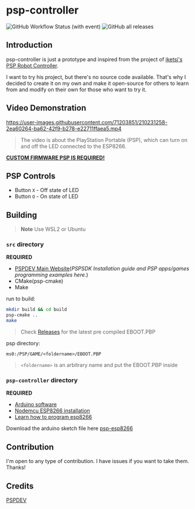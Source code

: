 # psp-controller

![GitHub Workflow Status (with event)](https://img.shields.io/github/actions/workflow/status/diamant3/psp-controller/build.yml)
![GitHub all releases](https://img.shields.io/github/downloads/diamant3/psp-controller/total)

## Introduction

psp-controller is just a prototype and inspired from the project of [iketsj's PSP Robot Controller](https://www.youtube.com/watch?v=do1674d6Rbo). 

I want to try his project, but there's no source code available. That's why I decided to create it on my own and make it open-source for others to learn from and modify on their own for those who want to try it.

## Video Demonstration

https://user-images.githubusercontent.com/71203851/210231258-2ea60264-ba62-42f9-b278-e22711ffaea5.mp4

> The video is about the PlayStation Portable (PSP), which can turn on and off the LED connected to the ESP8266.

[**CUSTOM FIRMWARE PSP IS REQUIRED!**](https://revive.today/psp/cfw/)

## PSP Controls

- Button ``X`` - Off state of LED
- Button ``O`` - On state of LED

## Building

> **Note**
> Use WSL2 or Ubuntu

### `src` directory

**REQUIRED**

- [PSPDEV Main Website](https://pspdev.github.io/)(*PSPSDK Installation guide and PSP apps/games programming examples here*.)
- CMake(psp-cmake)
- Make

run to build:

```bash
mkdir build && cd build
psp-cmake ..
make
```
> Check [Releases](https://github.com/diamant3/psp-controller/releases) for the latest pre compiled EBOOT.PBP

psp directory:

```
ms0:/PSP/GAME/<foldername>/EBOOT.PBP
```

> `<foldername>` is an arbitrary name and put the EBOOT.PBP inside

### `psp-controller` directory

**REQUIRED**

- [Arduino software](https://www.arduino.cc/en/software#future-version-of-the-arduino-ide)
- [Nodemcu ESP8266 installation](https://randomnerdtutorials.com/how-to-install-esp8266-board-arduino-ide/)
- [Learn how to program esp8266](https://www.instructables.com/Getting-Started-With-ESP8266LiLon-NodeMCU-V3Flashi/)

Download the arduino sketch file here [psp-esp8266](https://github.com/diamant3/psp-controller/blob/main/psp-controller/psp-controller.ino)

## Contribution

I'm open to any type of contribution. I have issues if you want to take them. Thanks!

## Credits

[PSPDEV](https://github.com/pspdev/)
